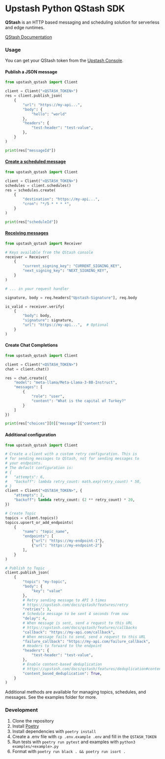 # Upstash Python QStash SDK

**QStash** is an HTTP based messaging and scheduling solution for serverless and edge runtimes.

[QStash Documentation](https://upstash.com/docs/qstash)

### Usage

You can get your QStash token from the [Upstash Console](https://console.upstash.com/qstash).

#### Publish a JSON message

```python
from upstash_qstash import Client

client = Client("<QSTASH_TOKEN>")
res = client.publish_json(
    {
        "url": "https://my-api...",
        "body": {
            "hello": "world"
        },
        "headers": {
            "test-header": "test-value",
        },
    }
)

print(res["messageId"])
```

#### [Create a scheduled message](https://upstash.com/docs/qstash/features/schedules)

```python
from upstash_qstash import Client

client = Client("<QSTASH_TOKEN>")
schedules = client.schedules()
res = schedules.create(
    {
        "destination": "https://my-api...",
        "cron": "*/5 * * * *",
    }
)

print(res["scheduleId"])
```

#### [Receiving messages](https://upstash.com/docs/qstash/howto/receiving)

```python
from upstash_qstash import Receiver

# Keys available from the QStash console
receiver = Receiver(
    {
        "current_signing_key": "CURRENT_SIGNING_KEY",
        "next_signing_key": "NEXT_SIGNING_KEY",
    }
)

# ... in your request handler

signature, body = req.headers["Upstash-Signature"], req.body

is_valid = receiver.verify(
    {
        "body": body,
        "signature": signature,
        "url": "https://my-api...",  # Optional
    }
)
```

#### Create Chat Completions

```python
from upstash_qstash import Client

client = Client("<QSTASH_TOKEN>")
chat = client.chat()

res = chat.create({
    "model": "meta-llama/Meta-Llama-3-8B-Instruct",
    "messages": [
        {
            "role": "user",
            "content": "What is the capital of Turkey?"
        }
    ]
})

print(res["choices"][0]["message"]["content"])
```

#### Additional configuration

```python
from upstash_qstash import Client

# Create a client with a custom retry configuration. This is
# for sending messages to QStash, not for sending messages to
# your endpoints.
# The default configuration is:
# {
#   "attempts": 6,
#   "backoff": lambda retry_count: math.exp(retry_count) * 50,
# }
client = Client("<QSTASH_TOKEN>", {
    "attempts": 2,
    "backoff": lambda retry_count: (2 ** retry_count) * 20,
})

# Create Topic
topics = client.topics()
topics.upsert_or_add_endpoints(
    {
        "name": "topic_name",
        "endpoints": [
            {"url": "https://my-endpoint-1"},
            {"url": "https://my-endpoint-2"}
        ],
    }
)

# Publish to Topic
client.publish_json(
    {
        "topic": "my-topic",
        "body": {
            "key": "value"
        },
        # Retry sending message to API 3 times
        # https://upstash.com/docs/qstash/features/retry
        "retries": 3,
        # Schedule message to be sent 4 seconds from now
        "delay": 4,
        # When message is sent, send a request to this URL
        # https://upstash.com/docs/qstash/features/callbacks
        "callback": "https://my-api.com/callback",
        # When message fails to send, send a request to this URL
        "failure_callback": "https://my-api.com/failure_callback",
        # Headers to forward to the endpoint
        "headers": {
            "test-header": "test-value",
        },
        # Enable content-based deduplication
        # https://upstash.com/docs/qstash/features/deduplication#content-based-deduplication
        "content_based_deduplication": True,
    }
)
```

Additional methods are available for managing topics, schedules, and messages. See the examples folder for more.

### Development

1. Clone the repository
2. Install [Poetry](https://python-poetry.org/docs/#installation)
3. Install dependencies with `poetry install`
4. Create a .env file with `cp .env.example .env` and fill in the `QSTASH_TOKEN`
5. Run tests with `poetry run pytest` and examples with `python3 examples/<example>.py`
6. Format with `poetry run black . && poetry run isort .`

